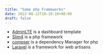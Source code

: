 ```yaml
---
title: "Some php Frameworks"
date: 2022-08-22T18:10:10+08:00
draft: false
---
```

- [AdminLTE](https://adminlte.io/) is a dashboard template
- [Slim4](https://www.slimframework.com/) is a php framework
- [compser](https://getcomposer.org/) is a dependency Manager for php
- [Laravel](https://laravel.com/) is a framework for web artisans




